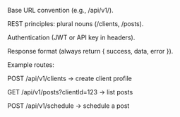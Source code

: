 Base URL convention (e.g., /api/v1/).

REST principles: plural nouns (/clients, /posts).

Authentication (JWT or API key in headers).

Response format (always return { success, data, error }).

Example routes:

POST /api/v1/clients → create client profile

GET /api/v1/posts?clientId=123 → list posts

POST /api/v1/schedule → schedule a post